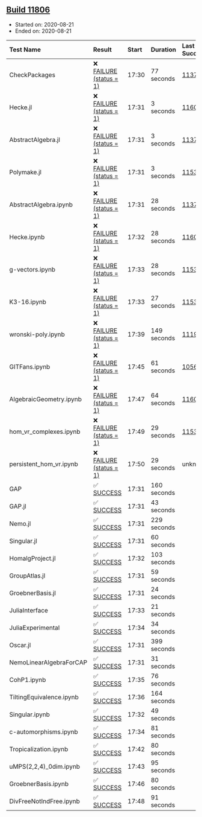 ## [Build 11806](https://oscarci.mathematik.uni-kl.de/job/oscar/11806/)

* Started on: 2020-08-21
* Ended on: 2020-08-21

| Test Name    | Result | Start | Duration | Last Success | First Failure |
|:-------------|:-------|:------|:---------|:-------------|:--------------|
| CheckPackages | ❌ [FAILURE (status = 1)](https://oscarci.mathematik.uni-kl.de/job/oscar/11806/artifact/logs/build-11806/CheckPackages.log) | 17:30 | 77 seconds | [11376](https://oscarci.mathematik.uni-kl.de/job/oscar/11376/) | [11377](https://oscarci.mathematik.uni-kl.de/job/oscar/11377/) |
| Hecke.jl | ❌ [FAILURE (status = 1)](https://oscarci.mathematik.uni-kl.de/job/oscar/11806/artifact/logs/build-11806/Hecke.jl.log) | 17:31 | 3 seconds | [11602](https://oscarci.mathematik.uni-kl.de/job/oscar/11602/) | [11603](https://oscarci.mathematik.uni-kl.de/job/oscar/11603/) |
| AbstractAlgebra.jl | ❌ [FAILURE (status = 1)](https://oscarci.mathematik.uni-kl.de/job/oscar/11806/artifact/logs/build-11806/AbstractAlgebra.jl.log) | 17:31 | 3 seconds | [11376](https://oscarci.mathematik.uni-kl.de/job/oscar/11376/) | [11377](https://oscarci.mathematik.uni-kl.de/job/oscar/11377/) |
| Polymake.jl | ❌ [FAILURE (status = 1)](https://oscarci.mathematik.uni-kl.de/job/oscar/11806/artifact/logs/build-11806/Polymake.jl.log) | 17:31 | 3 seconds | [11532](https://oscarci.mathematik.uni-kl.de/job/oscar/11532/) | [11533](https://oscarci.mathematik.uni-kl.de/job/oscar/11533/) |
| AbstractAlgebra.ipynb | ❌ [FAILURE (status = 1)](https://oscarci.mathematik.uni-kl.de/job/oscar/11806/artifact/logs/build-11806/AbstractAlgebra.ipynb.log) | 17:31 | 28 seconds | [11376](https://oscarci.mathematik.uni-kl.de/job/oscar/11376/) | [11377](https://oscarci.mathematik.uni-kl.de/job/oscar/11377/) |
| Hecke.ipynb | ❌ [FAILURE (status = 1)](https://oscarci.mathematik.uni-kl.de/job/oscar/11806/artifact/logs/build-11806/Hecke.ipynb.log) | 17:32 | 28 seconds | [11602](https://oscarci.mathematik.uni-kl.de/job/oscar/11602/) | [11603](https://oscarci.mathematik.uni-kl.de/job/oscar/11603/) |
| g-vectors.ipynb | ❌ [FAILURE (status = 1)](https://oscarci.mathematik.uni-kl.de/job/oscar/11806/artifact/logs/build-11806/g-vectors.ipynb.log) | 17:33 | 28 seconds | [11532](https://oscarci.mathematik.uni-kl.de/job/oscar/11532/) | [11533](https://oscarci.mathematik.uni-kl.de/job/oscar/11533/) |
| K3-16.ipynb | ❌ [FAILURE (status = 1)](https://oscarci.mathematik.uni-kl.de/job/oscar/11806/artifact/logs/build-11806/K3-16.ipynb.log) | 17:33 | 27 seconds | [11532](https://oscarci.mathematik.uni-kl.de/job/oscar/11532/) | [11533](https://oscarci.mathematik.uni-kl.de/job/oscar/11533/) |
| wronski-poly.ipynb | ❌ [FAILURE (status = 1)](https://oscarci.mathematik.uni-kl.de/job/oscar/11806/artifact/logs/build-11806/wronski-poly.ipynb.log) | 17:39 | 149 seconds | [11192](https://oscarci.mathematik.uni-kl.de/job/oscar/11192/) | [11193](https://oscarci.mathematik.uni-kl.de/job/oscar/11193/) |
| GITFans.ipynb | ❌ [FAILURE (status = 1)](https://oscarci.mathematik.uni-kl.de/job/oscar/11806/artifact/logs/build-11806/GITFans.ipynb.log) | 17:45 | 61 seconds | [10566](https://oscarci.mathematik.uni-kl.de/job/oscar/10566/) | [10567](https://oscarci.mathematik.uni-kl.de/job/oscar/10567/) |
| AlgebraicGeometry.ipynb | ❌ [FAILURE (status = 1)](https://oscarci.mathematik.uni-kl.de/job/oscar/11806/artifact/logs/build-11806/AlgebraicGeometry.ipynb.log) | 17:47 | 64 seconds | [11602](https://oscarci.mathematik.uni-kl.de/job/oscar/11602/) | [11603](https://oscarci.mathematik.uni-kl.de/job/oscar/11603/) |
| hom_vr_complexes.ipynb | ❌ [FAILURE (status = 1)](https://oscarci.mathematik.uni-kl.de/job/oscar/11806/artifact/logs/build-11806/hom_vr_complexes.ipynb.log) | 17:49 | 29 seconds | [11532](https://oscarci.mathematik.uni-kl.de/job/oscar/11532/) | [11533](https://oscarci.mathematik.uni-kl.de/job/oscar/11533/) |
| persistent_hom_vr.ipynb | ❌ [FAILURE (status = 1)](https://oscarci.mathematik.uni-kl.de/job/oscar/11806/artifact/logs/build-11806/persistent_hom_vr.ipynb.log) | 17:50 | 29 seconds | unknown | unknown |
| GAP | ✅ [SUCCESS](https://oscarci.mathematik.uni-kl.de/job/oscar/11806/artifact/logs/build-11806/GAP.log) | 17:31 | 160 seconds |  |  |
| GAP.jl | ✅ [SUCCESS](https://oscarci.mathematik.uni-kl.de/job/oscar/11806/artifact/logs/build-11806/GAP.jl.log) | 17:31 | 43 seconds |  |  |
| Nemo.jl | ✅ [SUCCESS](https://oscarci.mathematik.uni-kl.de/job/oscar/11806/artifact/logs/build-11806/Nemo.jl.log) | 17:31 | 229 seconds |  |  |
| Singular.jl | ✅ [SUCCESS](https://oscarci.mathematik.uni-kl.de/job/oscar/11806/artifact/logs/build-11806/Singular.jl.log) | 17:31 | 60 seconds |  |  |
| HomalgProject.jl | ✅ [SUCCESS](https://oscarci.mathematik.uni-kl.de/job/oscar/11806/artifact/logs/build-11806/HomalgProject.jl.log) | 17:32 | 103 seconds |  |  |
| GroupAtlas.jl | ✅ [SUCCESS](https://oscarci.mathematik.uni-kl.de/job/oscar/11806/artifact/logs/build-11806/GroupAtlas.jl.log) | 17:31 | 59 seconds |  |  |
| GroebnerBasis.jl | ✅ [SUCCESS](https://oscarci.mathematik.uni-kl.de/job/oscar/11806/artifact/logs/build-11806/GroebnerBasis.jl.log) | 17:31 | 24 seconds |  |  |
| JuliaInterface | ✅ [SUCCESS](https://oscarci.mathematik.uni-kl.de/job/oscar/11806/artifact/logs/build-11806/JuliaInterface.log) | 17:33 | 21 seconds |  |  |
| JuliaExperimental | ✅ [SUCCESS](https://oscarci.mathematik.uni-kl.de/job/oscar/11806/artifact/logs/build-11806/JuliaExperimental.log) | 17:34 | 34 seconds |  |  |
| Oscar.jl | ✅ [SUCCESS](https://oscarci.mathematik.uni-kl.de/job/oscar/11806/artifact/logs/build-11806/Oscar.jl.log) | 17:31 | 399 seconds |  |  |
| NemoLinearAlgebraForCAP | ✅ [SUCCESS](https://oscarci.mathematik.uni-kl.de/job/oscar/11806/artifact/logs/build-11806/NemoLinearAlgebraForCAP.log) | 17:31 | 31 seconds |  |  |
| CohP1.ipynb | ✅ [SUCCESS](https://oscarci.mathematik.uni-kl.de/job/oscar/11806/artifact/logs/build-11806/CohP1.ipynb.log) | 17:35 | 76 seconds |  |  |
| TiltingEquivalence.ipynb | ✅ [SUCCESS](https://oscarci.mathematik.uni-kl.de/job/oscar/11806/artifact/logs/build-11806/TiltingEquivalence.ipynb.log) | 17:36 | 164 seconds |  |  |
| Singular.ipynb | ✅ [SUCCESS](https://oscarci.mathematik.uni-kl.de/job/oscar/11806/artifact/logs/build-11806/Singular.ipynb.log) | 17:32 | 49 seconds |  |  |
| c-automorphisms.ipynb | ✅ [SUCCESS](https://oscarci.mathematik.uni-kl.de/job/oscar/11806/artifact/logs/build-11806/c-automorphisms.ipynb.log) | 17:34 | 81 seconds |  |  |
| Tropicalization.ipynb | ✅ [SUCCESS](https://oscarci.mathematik.uni-kl.de/job/oscar/11806/artifact/logs/build-11806/Tropicalization.ipynb.log) | 17:42 | 80 seconds |  |  |
| uMPS(2,2,4)_0dim.ipynb | ✅ [SUCCESS](https://oscarci.mathematik.uni-kl.de/job/oscar/11806/artifact/logs/build-11806/uMPS-2-2-4-_0dim.ipynb.log) | 17:43 | 95 seconds |  |  |
| GroebnerBasis.ipynb | ✅ [SUCCESS](https://oscarci.mathematik.uni-kl.de/job/oscar/11806/artifact/logs/build-11806/GroebnerBasis.ipynb.log) | 17:46 | 80 seconds |  |  |
| DivFreeNotIndFree.ipynb | ✅ [SUCCESS](https://oscarci.mathematik.uni-kl.de/job/oscar/11806/artifact/logs/build-11806/DivFreeNotIndFree.ipynb.log) | 17:48 | 91 seconds |  |  |
